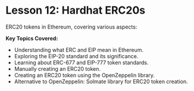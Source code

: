 # Lesson 12: Hardhat ERC20s

ERC20 tokens in Ethereum, covering various aspects:

**Key Topics Covered:**

- Understanding what ERC and EIP mean in Ethereum.
- Exploring the EIP-20 standard and its significance.
- Learning about ERC-677 and EIP-777 token standards.
- Manually creating an ERC20 token.
- Creating an ERC20 token using the OpenZeppelin library.
- Alternative to OpenZeppelin: Solmate library for ERC20 token creation.
